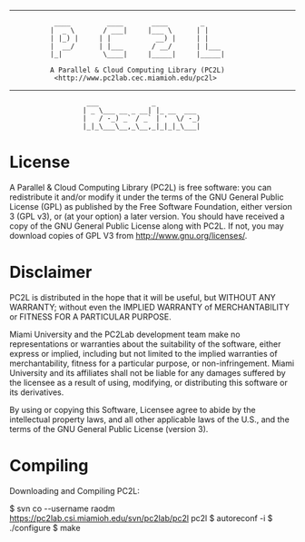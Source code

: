 
--------------------------------------------------------------------
               ____         ____       ____        _     
              |  _ \       / ___|     |___ \      | |    
              | |_) |     | |           __) |     | |    
              |  __/      | |___       / __/      | |___ 
              |_|          \____|     |_____|     |_____|

              A Parallel & Cloud Computing Library (PC2L)
               <http://www.pc2lab.cec.miamioh.edu/pc2l>

---------------------------------------------------------------------
                       ___             _           
                      | _ \___ __ _ __| |_ __  ___ 
                      |   / -_) _` / _` | '  \/ -_)
                      |_|_\___\__,_\__,_|_|_|_\___|


# License

A Parallel & Cloud Computing Library (PC2L) is free software: you can
redistribute it and/or modify it under the terms of the GNU General
Public License (GPL) as published by the Free Software Foundation,
either version 3 (GPL v3), or (at your option) a later version.  You
should have received a copy of the GNU General Public License along
with PC2L.  If not, you may download copies of GPL V3 from
<http://www.gnu.org/licenses/>.


# Disclaimer

PC2L  is distributed in the hope that it will  be useful,
but   WITHOUT  ANY  WARRANTY;  without  even  the IMPLIED
WARRANTY of  MERCHANTABILITY  or FITNESS FOR A PARTICULAR
PURPOSE.

Miami University and  the PC2Lab development team make no
representations  or  warranties  about the suitability of
the software,  either  express  or implied, including but
not limited to the implied warranties of merchantability,
fitness  for a  particular  purpose, or non-infringement.
Miami  University and  its affiliates shall not be liable
for any damages  suffered by the  licensee as a result of
using, modifying,  or distributing  this software  or its
derivatives.

By using or  copying  this  Software,  Licensee  agree to
abide  by the intellectual  property laws,  and all other
applicable  laws of  the U.S.,  and the terms of the  GNU
General  Public  License  (version 3).


# Compiling

Downloading and Compiling PC2L:

$ svn co --username raodm https://pc2lab.csi.miamioh.edu/svn/pc2lab/pc2l pc2l
$ autoreconf -i
$ ./configure
$ make
